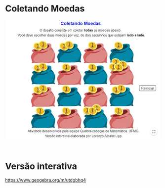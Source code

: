 # Coletando Moedas

![](preview.jpg)

<br>

# Versão interativa

https://www.geogebra.org/m/utdgbhq4